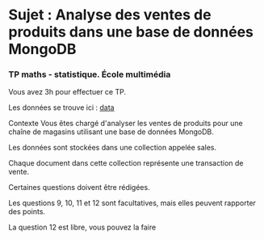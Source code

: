 # Sujet : Analyse des ventes de produits dans une base de données MongoDB

### TP maths - statistique. École multimédia

Vous avez 3h pour effectuer ce TP.

Les données se trouve ici : [data](./sales.js)

Contexte Vous êtes chargé d'analyser les ventes de produits pour une chaîne de magasins utilisant une base de données
MongoDB.

Les données sont stockées dans une collection appelée sales.

Chaque document dans cette collection représente une transaction de vente.

Certaines questions doivent être rédigées.

Les questions 9, 10, 11 et 12 sont facultatives, mais elles peuvent rapporter des points.

La question 12 est libre, vous pouvez la faire
